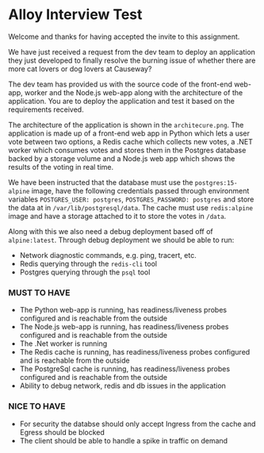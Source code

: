 # Alloy Interview Test

Welcome and thanks for having accepted the invite to this assignment.

We have just received a request from the dev team to deploy an application they just developed to finally resolve the burning issue of whether there are more cat lovers or dog lovers at Causeway?

The dev team has provided us with the source code of the front-end web-app, worker and the Node.js web-app along with the architecture of the application. You are to deploy the application and test it based on the requirements received.

The architecture of the application is shown in the `architecure.png`. The application is made up of a front-end web app in Python which lets a user vote between two options, a Redis cache which collects new votes, a .NET worker which consumes votes and stores them in the Postgres database backed by a storage volume and a Node.js web app which shows the results of the voting in real time.

We have been instructed that the database must use the `postgres:15-alpine` image, have the following credentials passed through environment variables `POSTGRES_USER: postgres`, `POSTGRES_PASSWORD: postgres` and store the data at in `/var/lib/postgresql/data`. The cache must use `redis:alpine` image and have a storage attached to it to store the votes in `/data`.

Along with this we also need a debug deployment based off of `alpine:latest`. Through debug deployment we should be able to run:

* Network diagnostic commands, e.g. ping, tracert, etc.
* Redis querying through the `redis-cli` tool
* Postgres querying through the `psql` tool

### MUST TO HAVE ###
* The Python web-app is running, has readiness/liveness probes configured and is reachable from the outside
* The Node.js web-app is running, has readiness/liveness probes configured and is reachable from the outside
* The .Net worker is running
* The Redis cache is running, has readiness/liveness probes configured and is reachable from the outside
* The PostgreSql cache is running, has readiness/liveness probes configured and is reachable from the outside
* Ability to debug network, redis and db issues in the application

### NICE TO HAVE ###
* For security the databse should only accept Ingress from the cache and Egress should be blocked
* The client should be able to handle a spike in traffic on demand
